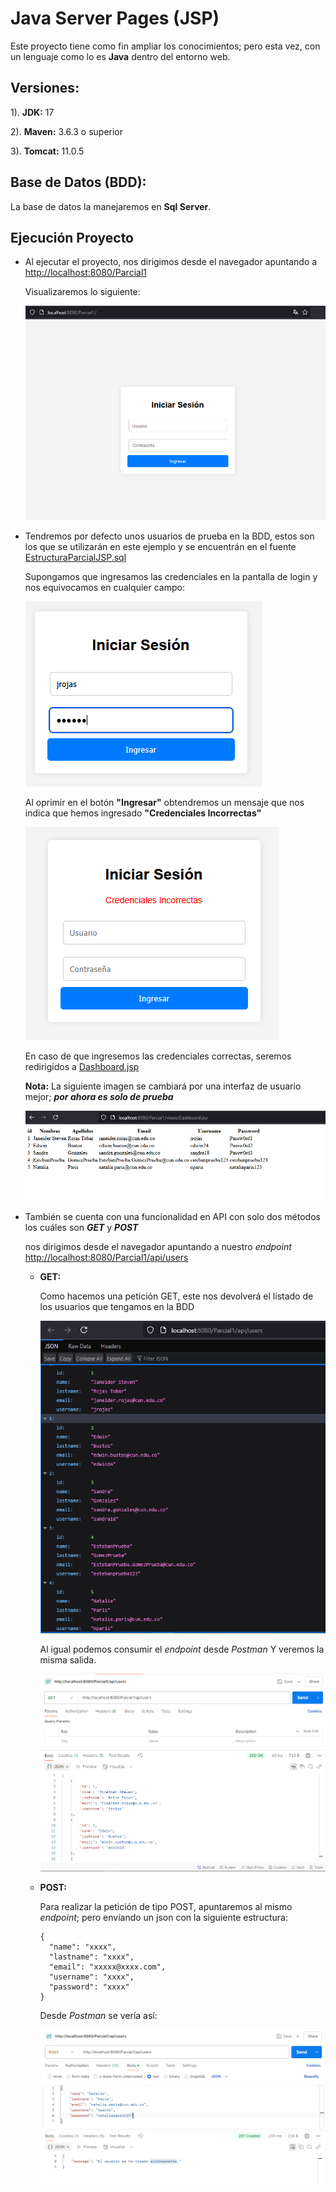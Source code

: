 # Java Server Pages (JSP)
Este proyecto tiene como fin ampliar los conocimientos; pero esta vez, con un lenguaje como lo es **Java** dentro del entorno web.

## Versiones:
1). **JDK:** 17

2). **Maven:** 3.6.3 o superior

3). **Tomcat:** 11.0.5

## Base de Datos (BDD):
La base de datos la manejaremos en **Sql Server**.

## Ejecución Proyecto
- Al ejecutar el proyecto, nos dirigimos desde el navegador apuntando a [http://localhost:8080/Parcial1](http://localhost:8080/Parcial1)

  Visualizaremos lo siguiente:

  ![IndexJSP.PNG](src/main/webapp/assets/img/repository/IndexJSP.PNG)

- Tendremos por defecto unos usuarios de prueba en la BDD, estos son los que se utilizarán en este ejemplo y se encuentrán en el fuente
  [EstructuraParcialJSP.sql](/src/main/webapp/assets/sql/EstructuraParcialJSP.sql)

  Supongamos que ingresamos las credenciales en la pantalla de login y nos equivocamos en cualquier campo:

  ![IndexJSPFailedCredentials.PNG](src/main/webapp/assets/img/repository/IndexJSPFailedCredentials.PNG)

  Al oprimir en el botón **"Ingresar"** obtendremos un mensaje que nos indica que hemos ingresado **"Credenciales Incorrectas"**

  ![IndexJSPCredentialsMessage.PNG](src/main/webapp/assets/img/repository/IndexJSPCredentialsMessage.PNG)

  En caso de que ingresemos las credenciales correctas, seremos redirigidos a [Dashboard.jsp](src/main/webapp/views/Dashboard.jsp)

  **Nota:** La siguiente imagen se cambiará por una interfaz de usuario mejor; ***por ahora es solo de prueba***

  ![DashboardJSP.PNG](src/main/webapp/assets/img/repository/DashboardJSP.PNG)

- También se cuenta con una funcionalidad en API con solo dos métodos los cuáles son ***GET*** y ***POST***

  nos dirigimos desde el navegador apuntando a nuestro *endpoint* [http://localhost:8080/Parcial1/api/users](http://localhost:8080/Parcial1/api/users)

  - **GET:**

    Como hacemos una petición GET, este nos devolverá el listado de los usuarios que tengamos en la BDD

    ![NavegadorEndpointGET.PNG](src/main/webapp/assets/img/repository/NavegadorEndpointGET.PNG)

    Al igual podemos consumir el *endpoint* desde *Postman* Y veremos la misma salida.

    ![PostmanEndpointGET.PNG](src/main/webapp/assets/img/repository/PostmanEndpointGET.PNG)

  - **POST:**

    Para realizar la petición de tipo POST, apuntaremos al mismo *endpoint*; pero envíando un json con la siguiente estructura:

    ~~~
    {
      "name": "xxxx",
      "lastname": "xxxx",
      "email": "xxxxx@xxxx.com",
      "username": "xxxx",
      "password": "xxxx"
    }
    ~~~

    Desde *Postman* se vería así:

    ![PostmanEndpointPOST.PNG](src/main/webapp/assets/img/repository/PostmanEndpointPOST.PNG)
